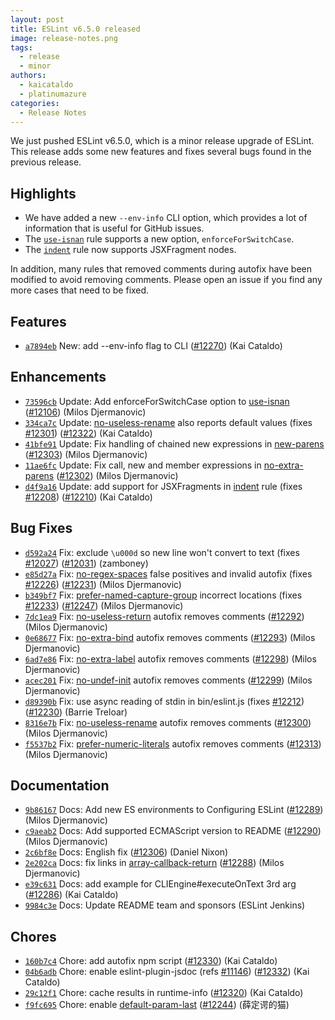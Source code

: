 ```yaml
---
layout: post
title: ESLint v6.5.0 released
image: release-notes.png
tags:
  - release
  - minor
authors:
  - kaicataldo
  - platinumazure
categories:
  - Release Notes
---
```


We just pushed ESLint v6.5.0, which is a minor release upgrade of ESLint. This release adds some new features and fixes several bugs found in the previous release.

## Highlights

* We have added a new `--env-info` CLI option, which provides a lot of information that is useful for GitHub issues.
* The [`use-isnan`](/docs/rules/use-isnan) rule supports a new option, `enforceForSwitchCase`.
* The [`indent`](/docs/rules/indent) rule now supports JSXFragment nodes.

In addition, many rules that removed comments during autofix have been modified to avoid removing comments. Please open an issue if you find any more cases that need to be fixed.

## Features


* [`a7894eb`](https://github.com/eslint/eslint/commit/a7894ebb43523152d36720efa770bb1fe8b58c07) New: add --env-info flag to CLI ([#12270](https://github.com/eslint/eslint/issues/12270)) (Kai Cataldo)


## Enhancements


* [`73596cb`](https://github.com/eslint/eslint/commit/73596cbdf0a12e2878b2994783f9b969b0c5fbeb) Update: Add enforceForSwitchCase option to [use-isnan](/docs/rules/use-isnan) ([#12106](https://github.com/eslint/eslint/issues/12106)) (Milos Djermanovic)
* [`334ca7c`](https://github.com/eslint/eslint/commit/334ca7c8b9c18ac097849c1cefaa43097a4e51dc) Update: [no-useless-rename](/docs/rules/no-useless-rename) also reports default values (fixes [#12301](https://github.com/eslint/eslint/issues/12301)) ([#12322](https://github.com/eslint/eslint/issues/12322)) (Kai Cataldo)
* [`41bfe91`](https://github.com/eslint/eslint/commit/41bfe919c06932b7e58cd9ead20157e06656160a) Update: Fix handling of chained new expressions in [new-parens](/docs/rules/new-parens) ([#12303](https://github.com/eslint/eslint/issues/12303)) (Milos Djermanovic)
* [`11ae6fc`](https://github.com/eslint/eslint/commit/11ae6fcb5d5503e5dea41c02780369efe51f0bb9) Update: Fix call, new and member expressions in [no-extra-parens](/docs/rules/no-extra-parens) ([#12302](https://github.com/eslint/eslint/issues/12302)) (Milos Djermanovic)
* [`d4f9a16`](https://github.com/eslint/eslint/commit/d4f9a16af7e00021e2ed63823d9c2f149bc985d6) Update: add support for JSXFragments in [indent](/docs/rules/indent) rule (fixes [#12208](https://github.com/eslint/eslint/issues/12208)) ([#12210](https://github.com/eslint/eslint/issues/12210)) (Kai Cataldo)


## Bug Fixes


* [`d592a24`](https://github.com/eslint/eslint/commit/d592a248d67920f7200925c003f10853d29f1f8d) Fix: exclude `\u000d` so new line won't convert to text (fixes [#12027](https://github.com/eslint/eslint/issues/12027)) ([#12031](https://github.com/eslint/eslint/issues/12031)) (zamboney)
* [`e85d27a`](https://github.com/eslint/eslint/commit/e85d27af427d6185ac553a0d801b5103153426d4) Fix: [no-regex-spaces](/docs/rules/no-regex-spaces) false positives and invalid autofix (fixes [#12226](https://github.com/eslint/eslint/issues/12226)) ([#12231](https://github.com/eslint/eslint/issues/12231)) (Milos Djermanovic)
* [`b349bf7`](https://github.com/eslint/eslint/commit/b349bf79ad56dded826bc99cb52c3551af34fa63) Fix: [prefer-named-capture-group](/docs/rules/prefer-named-capture-group) incorrect locations (fixes [#12233](https://github.com/eslint/eslint/issues/12233)) ([#12247](https://github.com/eslint/eslint/issues/12247)) (Milos Djermanovic)
* [`7dc1ea9`](https://github.com/eslint/eslint/commit/7dc1ea9a1b9a21daaffcf712ba9c0e91af81b906) Fix: [no-useless-return](/docs/rules/no-useless-return) autofix removes comments ([#12292](https://github.com/eslint/eslint/issues/12292)) (Milos Djermanovic)
* [`0e68677`](https://github.com/eslint/eslint/commit/0e68677ec0aaf060a071ecf71e4af954dddb6af0) Fix: [no-extra-bind](/docs/rules/no-extra-bind) autofix removes comments ([#12293](https://github.com/eslint/eslint/issues/12293)) (Milos Djermanovic)
* [`6ad7e86`](https://github.com/eslint/eslint/commit/6ad7e864303e56a39c89569d50c6caf80752ee21) Fix: [no-extra-label](/docs/rules/no-extra-label) autofix removes comments ([#12298](https://github.com/eslint/eslint/issues/12298)) (Milos Djermanovic)
* [`acec201`](https://github.com/eslint/eslint/commit/acec201f06df780791179ad92cfc484f9b6d23d4) Fix: [no-undef-init](/docs/rules/no-undef-init) autofix removes comments ([#12299](https://github.com/eslint/eslint/issues/12299)) (Milos Djermanovic)
* [`d89390b`](https://github.com/eslint/eslint/commit/d89390b75e3e9993f347387a49b0ac5550f45c7f) Fix: use async reading of stdin in bin/eslint.js (fixes [#12212](https://github.com/eslint/eslint/issues/12212)) ([#12230](https://github.com/eslint/eslint/issues/12230)) (Barrie Treloar)
* [`8316e7b`](https://github.com/eslint/eslint/commit/8316e7be5a9429513d7ecf2ee2afc40ab4415b8f) Fix: [no-useless-rename](/docs/rules/no-useless-rename) autofix removes comments ([#12300](https://github.com/eslint/eslint/issues/12300)) (Milos Djermanovic)
* [`f5537b2`](https://github.com/eslint/eslint/commit/f5537b2ed0b0b5e51a34c22cdd4ebfd024eaea3d) Fix: [prefer-numeric-literals](/docs/rules/prefer-numeric-literals) autofix removes comments ([#12313](https://github.com/eslint/eslint/issues/12313)) (Milos Djermanovic)


## Documentation


* [`9b86167`](https://github.com/eslint/eslint/commit/9b86167e6f053e4a72bf68ebc79db53903f7f8c3) Docs: Add new ES environments to Configuring ESLint ([#12289](https://github.com/eslint/eslint/issues/12289)) (Milos Djermanovic)
* [`c9aeab2`](https://github.com/eslint/eslint/commit/c9aeab21a71c6743f51163b7a8fdf4f0cbfcdbde) Docs: Add supported ECMAScript version to README ([#12290](https://github.com/eslint/eslint/issues/12290)) (Milos Djermanovic)
* [`2c6bf8e`](https://github.com/eslint/eslint/commit/2c6bf8ea9c8a8f94746f980bd5bea0a8c5c4d6b7) Docs: English fix ([#12306](https://github.com/eslint/eslint/issues/12306)) (Daniel Nixon)
* [`2e202ca`](https://github.com/eslint/eslint/commit/2e202ca2228846e6226aa8dd99c614d572fb86a8) Docs: fix links in [array-callback-return](/docs/rules/array-callback-return) ([#12288](https://github.com/eslint/eslint/issues/12288)) (Milos Djermanovic)
* [`e39c631`](https://github.com/eslint/eslint/commit/e39c6318af0fd27edd5fd2aaf2b24a3e204005dd) Docs: add example for CLIEngine#executeOnText 3rd arg ([#12286](https://github.com/eslint/eslint/issues/12286)) (Kai Cataldo)
* [`9984c3e`](https://github.com/eslint/eslint/commit/9984c3e27c92de76b8c05a58525dbcea12b10b83) Docs: Update README team and sponsors (ESLint Jenkins)


## Chores


* [`160b7c4`](https://github.com/eslint/eslint/commit/160b7c46b556ccb6023eb411a8be8801a4bda6df) Chore: add autofix npm script ([#12330](https://github.com/eslint/eslint/issues/12330)) (Kai Cataldo)
* [`04b6adb`](https://github.com/eslint/eslint/commit/04b6adb7f1bcb2b6cb3fa377b1ca4cecd810630e) Chore: enable eslint-plugin-jsdoc (refs [#11146](https://github.com/eslint/eslint/issues/11146)) ([#12332](https://github.com/eslint/eslint/issues/12332)) (Kai Cataldo)
* [`29c12f1`](https://github.com/eslint/eslint/commit/29c12f18726a3afb21fc89ab1bdacc6972d49e68) Chore: cache results in runtime-info ([#12320](https://github.com/eslint/eslint/issues/12320)) (Kai Cataldo)
* [`f9fc695`](https://github.com/eslint/eslint/commit/f9fc695d77c19cd5ecb3f0e97e1ea124c8543409) Chore: enable [default-param-last](/docs/rules/default-param-last) ([#12244](https://github.com/eslint/eslint/issues/12244)) (薛定谔的猫)
